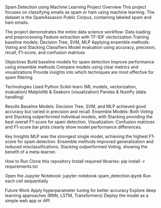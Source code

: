 Spam Detection using Machine Learning
Project Overview
This project focuses on classifying emails as spam or ham using machine learning. The dataset is the SpamAssassin Public Corpus, containing labeled spam and ham emails.

The project demonstrates the entire data science workflow:
Data loading and preprocessing
Feature extraction with TF-IDF vectorization
Training baseline models: Decision Tree, SVM, MLP
Applying ensemble methods: Voting and Stacking Classifiers
Model evaluation using accuracy, precision, recall, F1-score, and confusion matrices


Objectives
Build baseline models for spam detection
Improve performance using ensemble methods
Compare models using clear metrics and visualizations
Provide insights into which techniques are most effective for spam filtering


Technologies Used
Python
Scikit-learn (ML models, vectorization, evaluation)
Matplotlib & Seaborn (visualization)
Pandas & NumPy (data handling)


Results
Baseline Models: Decision Tree, SVM, and MLP achieved good accuracy but varied in precision and recall.
Ensemble Models: Both Voting and Stacking outperformed individual models, with Stacking providing the best overall F1-score for spam detection.
Visualization: Confusion matrices and F1-score bar plots clearly show model performance differences.


Key Insights
MLP was the strongest single model, achieving the highest F1-score for spam detection.
Ensemble methods improved generalization and reduced misclassifications.
Stacking outperformed Voting, showing the benefit of a meta-learner.


How to Run
Clone this repository
Install required libraries:
pip install -r requirements.txt


Open the Jupyter Notebook:
jupyter notebook spam_detection.ipynb
Run each cell sequentially


Future Work
Apply hyperparameter tuning for better accuracy
Explore deep learning approaches (RNN, LSTM, Transformers)
Deploy the model as a simple web app or API